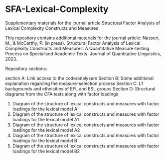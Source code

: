 # SFA-Lexical-Complexity
Supplementary materials for the journal article Structural Factor Analysis of Lexical Complexity Constructs and Measures

This repository contains additional materials for the journal article:
Nasseri, M., & McCarthy, P. (in press). Structural Factor Analysis of Lexical Complexity Constructs and Measures: A Quantitative Measure-testing Process on Specialised Academic Texts. Journal of Quantitative LInguistics, 2023.

Repository sections:

section A: Link access to the code/analysers
Section B: Some additional explanation regarding the measure-selection process
Section C: L1 backgrounds and ethnicities of EFL and ESL groups
Section D: Structural diagrams from the CFA tests along with factor loadings

1. Diagram of the structure of lexical constructs and measures with factor loadings for the lexical model A
2. Diagram of the structure of lexical constructs and measures with factor loadings for the lexical model A1
3. Diagram of the structure of lexical constructs and measures with factor loadings for the lexical model A2
4. Diagram of the structure of lexical constructs and measures with factor loadings for the lexical model B
5. Diagram of the structure of lexical constructs and measures with factor loadings for the lexical model B2

